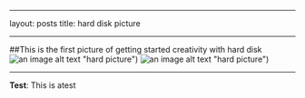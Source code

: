 ***
layout: posts
title: hard disk picture
***
##This is the first picture of getting started creativity with hard disk
![an image alt text]({{fjalalvand.github.io}}/assets/images/hardpic.jpg) "hard picture")
![an image alt text]({{fjalalvand.github.io}}/assets/images/7.jpg) "hard picture")

***
**Test**: This is atest
